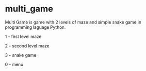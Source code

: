 # multi_game
Multi Game is game with 2 levels of maze and simple snake game in programming laguage Python.

1 - first level maze

2 - second level maze

3 - snake game

0 - menu

